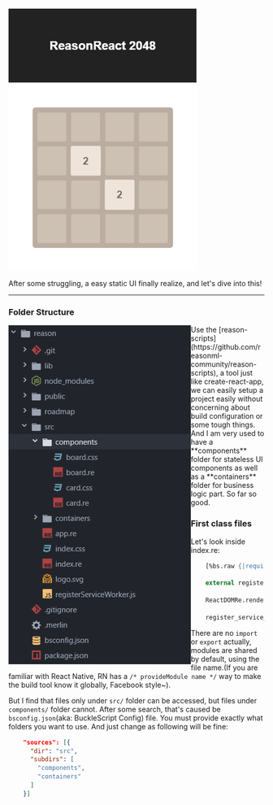 ![day1](https://github.com/LIU9293/reason-react-2048/raw/master/roadmap/day1_static_markup.png)

After some struggling, a easy static UI finally realize, and let's dive into this!
***

### Folder Structure
<img src="https://github.com/LIU9293/reason-react-2048/raw/master/roadmap/day1_folder_structure.png" style="float: left" />
Use the [reason-scripts](https://github.com/reasonml-community/reason-scripts), a tool just like create-react-app, we can easily setup a project easily without concerning about build configuration or some tough things. And I am very used to have a **components** folder for stateless UI components as well as a **containers** folder for business logic part. So far so good.

### First class files
Let's look inside index.re:

```Ocaml
    [%bs.raw {|require('./index.css')|}];

    external register_service_worker : unit => unit = "default" [@@bs.module "./registerServiceWorker"];

    ReactDOMRe.renderToElementWithId <App message="Welcome to React and Reason" /> "root";

    register_service_worker ();

```

There are no `import` or `export` actually, modules are shared by default, using the file name.(If you are familiar with React Native, RN has a `/* provideModule name */` way to make the build tool know it globally, Facebook style~).

But I find that files only under `src/` folder can be accessed, but files under `components/` folder cannot. After some search, that's caused be `bsconfig.json`(aka: BuckleScript Config) file. You must provide exactly what folders you want to use. And just change as following will be fine:

```JSON
    "sources": [{
      "dir": "src",
      "subdirs": [
        "components",
        "containers"
      ]
    }]
```

